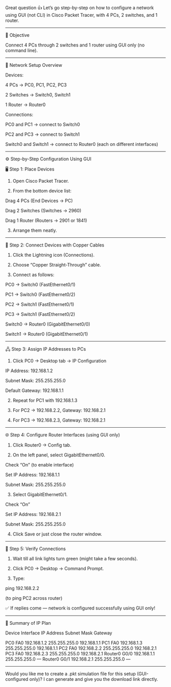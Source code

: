 Great question 👍 Let’s go step-by-step on how to configure a network using GUI (not CLI) in Cisco Packet Tracer, with 4 PCs, 2 switches, and 1 router.


---

🎯 Objective

Connect 4 PCs through 2 switches and 1 router using GUI only (no command line).


---

🧩 Network Setup Overview

Devices:

4 PCs → PC0, PC1, PC2, PC3

2 Switches → Switch0, Switch1

1 Router → Router0


Connections:

PC0 and PC1 → connect to Switch0

PC2 and PC3 → connect to Switch1

Switch0 and Switch1 → connect to Router0 (each on different interfaces)



---

⚙️ Step-by-Step Configuration Using GUI

🖥️ Step 1: Place Devices

1. Open Cisco Packet Tracer.


2. From the bottom device list:

Drag 4 PCs (End Devices → PC)

Drag 2 Switches (Switches → 2960)

Drag 1 Router (Routers → 2901 or 1841)



3. Arrange them neatly.




---

🔌 Step 2: Connect Devices with Copper Cables

1. Click the Lightning icon (Connections).


2. Choose “Copper Straight-Through” cable.


3. Connect as follows:

PC0 → Switch0 (FastEthernet0/1)

PC1 → Switch0 (FastEthernet0/2)

PC2 → Switch1 (FastEthernet0/1)

PC3 → Switch1 (FastEthernet0/2)

Switch0 → Router0 (GigabitEthernet0/0)

Switch1 → Router0 (GigabitEthernet0/1)





---

🖧 Step 3: Assign IP Addresses to PCs

1. Click PC0 → Desktop tab → IP Configuration

IP Address: 192.168.1.2

Subnet Mask: 255.255.255.0

Default Gateway: 192.168.1.1



2. Repeat for PC1 with 192.168.1.3


3. For PC2 → 192.168.2.2, Gateway: 192.168.2.1


4. For PC3 → 192.168.2.3, Gateway: 192.168.2.1




---

🌐 Step 4: Configure Router Interfaces (using GUI only)

1. Click Router0 → Config tab.


2. On the left panel, select GigabitEthernet0/0.

Check “On” (to enable interface)

Set IP Address: 192.168.1.1

Subnet Mask: 255.255.255.0



3. Select GigabitEthernet0/1.

Check “On”

Set IP Address: 192.168.2.1

Subnet Mask: 255.255.255.0



4. Click Save or just close the router window.




---

🔁 Step 5: Verify Connections

1. Wait till all link lights turn green (might take a few seconds).


2. Click PC0 → Desktop → Command Prompt.


3. Type:

ping 192.168.2.2

(to ping PC2 across router)



✅ If replies come — network is configured successfully using GUI only!


---

🧠 Summary of IP Plan

Device	Interface	IP Address	Subnet Mask	Gateway

PC0	FA0	192.168.1.2	255.255.255.0	192.168.1.1
PC1	FA0	192.168.1.3	255.255.255.0	192.168.1.1
PC2	FA0	192.168.2.2	255.255.255.0	192.168.2.1
PC3	FA0	192.168.2.3	255.255.255.0	192.168.2.1
Router0	G0/0	192.168.1.1	255.255.255.0	—
Router0	G0/1	192.168.2.1	255.255.255.0	—



---

Would you like me to create a .pkt simulation file for this setup (GUI-configured only)?
I can generate and give you the download link directly.
